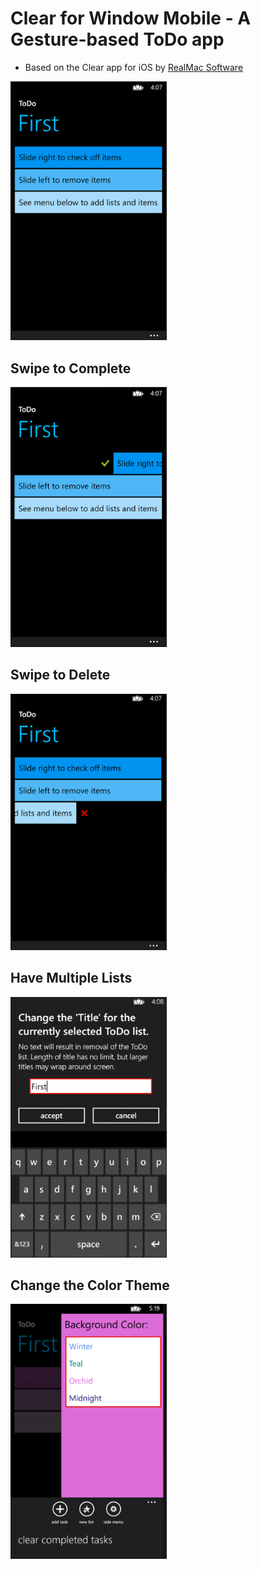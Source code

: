 # Clear for Window Mobile - A Gesture-based ToDo app
+ Based on the Clear app for iOS by [RealMac Software][realmac]


<img src="./images/image_01.png" alt="clear app" width="250px">

[realmac]: http://www.realmacsoftware.com

## Swipe to Complete

<img src="./images/image_02.png" alt="swipe to complete" width="250px">

## Swipe to Delete

<img src="./images/image_03.png" alt="swipe to delete" width="250px">

## Have Multiple Lists

<img src="./images/image_05.png" alt="multiple lists" width="250px">

## Change the Color Theme

<img src="./images/image_06.png" alt="change color theme" width="250px">
